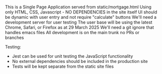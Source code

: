 
This is a Single Page Application served from static/mortgage.html
Using only HTML, CSS, Javascript - NO DEPENDENCIES in the site itself
UI should be dynamic with user entry and not require "calculate" buttons
We'll need a development server for user testing
The user base will be using the latest Chrome, Safari, or Firefox as at 29 March 2025
We'll need a git ignore that handles emacs files
All development is on the main trunk no PRs or branches

Testing:
- Jest can be used for unit testing the JavaScript functionality
- No external dependencies should be included in the production site
- Tests will be kept separate from the static site files
